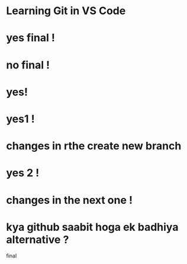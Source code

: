 # Learning Git in VS Code
# yes final !
# no final !
# yes!
# yes1 !
# changes in rthe create new branch
# yes 2 !
# changes in the next one !
# kya github saabit hoga ek badhiya alternative ?

final

